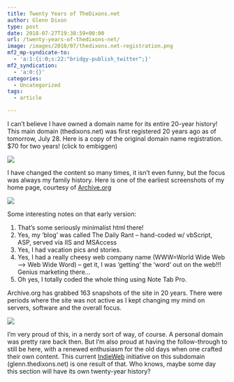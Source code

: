 ```yaml
---
title: Twenty Years of TheDixons.net
author: Glenn Dixon
type: post
date: 2018-07-27T19:38:59+00:00
url: /twenty-years-of-thedixons-net/
image: /images/2018/07/thedixons.net-registration.png
mf2_mp-syndicate-to:
  - 'a:1:{i:0;s:22:"bridgy-publish_twitter";}'
mf2_syndication:
  - 'a:0:{}'
categories:
  - Uncategorized
tags:
  - article

---
```

I can&#8217;t believe I have owned a domain name for its entire 20-year history! This main domain (thedixons.net) was first registered 20 years ago as of tomorrow, July 28. Here is a copy of the original domain name registration. $70 for two years! (click to embiggen)

![](/images/2018/07/thedixons.net-registration.png)

I have changed the content so many times, it isn&#8217;t even funny, but the focus was always my family history. Here is one of the earliest screenshots of my home page, courtesy of [Archive.org][2]

![](/images/2018/07/Screenshot_20180727_142818.png)

Some interesting notes on that early version:

  1. That&#8217;s some seriously minimalist html there!
  2. Yes, my &#8216;blog&#8217; was called The Daily Rant &#8211; hand-coded w/ vbScript, ASP, served via IIS and MSAccess
  3. Yes, I had vacation pics and stories.
  4. Yes, I had a really cheesy web company name (WWW=World Wide Web &#8211;> Web Wide Word) &#8211; get it, I was &#8216;getting&#8217; the &#8216;word&#8217; out on the web!!! Genius marketing there&#8230;
  5. Oh yes, I totally coded the whole thing using Note Tab Pro.

Archive.org has grabbed 163 snapshots of the site in 20 years. There were periods where the site was not active as I kept changing my mind on servers, software and the overall focus.

![](/images/2018/07/Screenshot_20180727_142230.png)

I&#8217;m very proud of this, in a nerdy sort of way, of course. A personal domain was pretty rare back then. But I&#8217;m also proud at having the follow-through to still be here, with a renewed enthusiasm for the old days when one crafted their own content. This current [IndieWeb][5] initiative on this subdomain (glenn.thedixons.net) is one result of that. Who knows, maybe some day this section will have its own twenty-year history?

 [1]: /images/2018/07/thedixons.net-registration.png
 [2]: https://web.archive.org/web/19981205153739/http://thedixons.net:80/
 [3]: /images/2018/07/Screenshot_20180727_142818.png
 [4]: /images/2018/07/Screenshot_20180727_142230.png
 [5]: http://indieweb.org